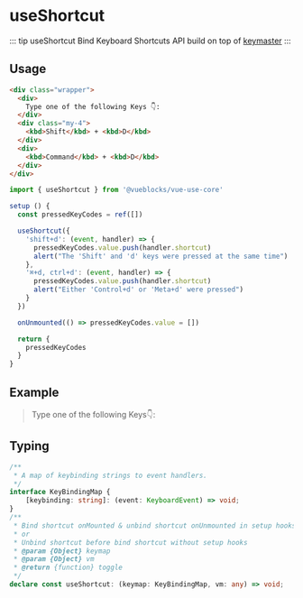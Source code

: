 # useShortcut

::: tip useShortcut
Bind Keyboard Shortcuts API build on top of [keymaster](https://github.com/madrobby/keymaster)
:::

## Usage

```html
<div class="wrapper">
  <div>
    Type one of the following Keys 👇:
  </div>
  <div class="my-4">
    <kbd>Shift</kbd> + <kbd>D</kbd>
  </div>
  <div>
    <kbd>Command</kbd> + <kbd>D</kbd>
  </div>
</div>
```

```js
import { useShortcut } from '@vueblocks/vue-use-core'

setup () {
  const pressedKeyCodes = ref([])

  useShortcut({
    'shift+d': (event, handler) => {
      pressedKeyCodes.value.push(handler.shortcut)
      alert("The 'Shift' and 'd' keys were pressed at the same time")
    },
    '⌘+d, ctrl+d': (event, handler) => {
      pressedKeyCodes.value.push(handler.shortcut)
      alert("Either 'Control+d' or 'Meta+d' were pressed")
    }
  })

  onUnmounted(() => pressedKeyCodes.value = [])

  return {
    pressedKeyCodes
  }
}
```

## Example

> Type one of the following Keys👇:

<UseShortcut />

## Typing

```ts
/**
 * A map of keybinding strings to event handlers.
 */
interface KeyBindingMap {
    [keybinding: string]: (event: KeyboardEvent) => void;
}
/**
 * Bind shortcut onMounted & unbind shortcut onUnmounted in setup hooks
 * or
 * Unbind shortcut before bind shortcut without setup hooks
 * @param {Object} keymap
 * @param {Object} vm
 * @return {function} toggle
 */
declare const useShortcut: (keymap: KeyBindingMap, vm: any) => void;
```
